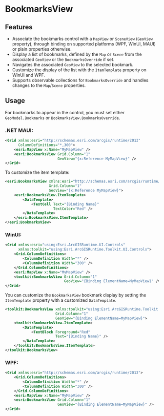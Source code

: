 # BookmarksView

## Features

* Associate the bookmarks control with a `MapView` or `SceneView` (`GeoView` property), through binding on supported platforms (WPF, WinUI, MAUI) or plain properties otherwise.
* Display a list of bookmarks, defined by the `Map` or `Scene` from the associated `GeoView` or the `BookmarksOverride` if set.
* Navigates the associated `GeoView` to the selected bookmark.
* Customize the display of the list with the `ItemTemplate` property on WinUI and WPF.
* Supports observable collections for `BookmarksOverride` and handles changes to the `Map`/`Scene` properties.

## Usage

For bookmarks to appear in the control, you must set either `GeoModel.Bookmarks` or `BookmarksView.BookmarksOverride`.

### .NET MAUI:

```xml
<Grid xmlns:esri="http://schemas.esri.com/arcgis/runtime/2013"
      ColumnDefinitions="*,300">
    <esri:MapView x:Name="MyMapView" />
    <esri:BookmarksView Grid.Column="1"
                        GeoView="{x:Reference MyMapView}" />
</Grid>
```

To customize the item template:

```xml
<esri:BookmarksView xmlns:esri="http://schemas.esri.com/arcgis/runtime/2013"
                    Grid.Column="1"
                    GeoView="{x:Reference MyMapView}">
    <esri:BookmarksView.ItemTemplate>
        <DataTemplate>
            <TextCell Text="{Binding Name}"
                      TextColor="Red" />
        </DataTemplate>
    </esri:BookmarksView.ItemTemplate>
</esri:BookmarksView>
```

### WinUI:

```xml
<Grid xmlns:esri="using:Esri.ArcGISRuntime.UI.Controls"
      xmlns:toolkit="using:Esri.ArcGISRuntime.Toolkit.UI.Controls">
    <Grid.ColumnDefinitions>
        <ColumnDefinition Width="*" />
        <ColumnDefinition Width="300" />
    </Grid.ColumnDefinitions>
    <esri:MapView x:Name="MyMapView" />
    <toolkit:BookmarksView Grid.Column="1"
                           GeoView="{Binding ElementName=MyMapView}" />
</Grid>
```

You can customize the `BookmarksView` bookmark display by setting the `ItemTemplate` property with a customized `DataTemplate`. 

```xml
<toolkit:BookmarksView xmlns:toolkit="using:Esri.ArcGISRuntime.Toolkit.UI.Controls"
                       Grid.Column="1"
                       GeoView="{Binding ElementName=MyMapView}">
    <toolkit:BookmarksView.ItemTemplate>
        <DataTemplate>
            <TextBlock Foreground="Red"
                       Text="{Binding Name}" />
        </DataTemplate>
    </toolkit:BookmarksView.ItemTemplate>
</toolkit:BookmarksView>
```

### WPF:

```xml
<Grid xmlns:esri="http://schemas.esri.com/arcgis/runtime/2013">
    <Grid.ColumnDefinitions>
        <ColumnDefinition Width="*" />
        <ColumnDefinition Width="300" />
    </Grid.ColumnDefinitions>
    <esri:MapView x:Name="MyMapView" />
    <esri:BookmarksView Grid.Column="1"
                        GeoView="{Binding ElementName=MyMapView}" />
</Grid>
```
